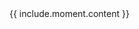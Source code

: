 <div class="moment item {{ include.moment.type }} {{ include.moment.size }} " >
  <div>{{ include.moment.content }}</div>
</div>
